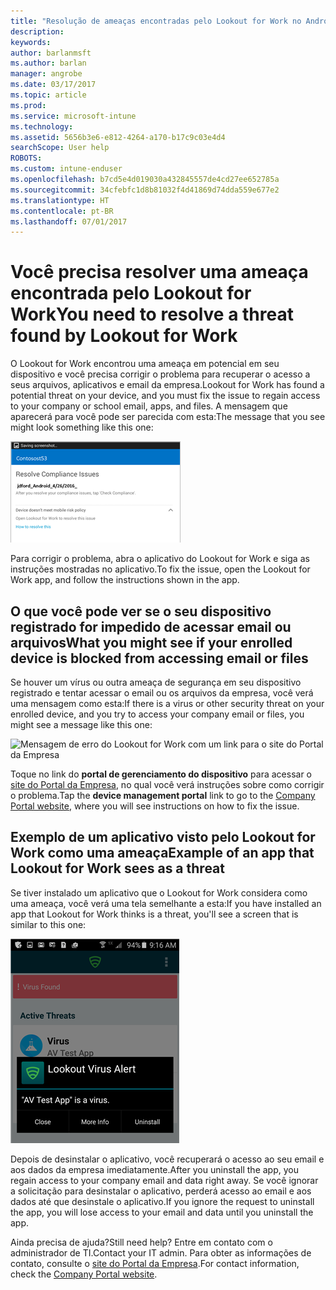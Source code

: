 ```yaml
---
title: "Resolução de ameaças encontradas pelo Lookout for Work no Android | Microsoft Docs"
description: 
keywords: 
author: barlanmsft
ms.author: barlan
manager: angrobe
ms.date: 03/17/2017
ms.topic: article
ms.prod: 
ms.service: microsoft-intune
ms.technology: 
ms.assetid: 5656b3e6-e812-4264-a170-b17c9c03e4d4
searchScope: User help
ROBOTS: 
ms.custom: intune-enduser
ms.openlocfilehash: b7cd5e4d019030a432845557de4cd27ee652785a
ms.sourcegitcommit: 34cfebfc1d8b81032f4d41869d74dda559e677e2
ms.translationtype: HT
ms.contentlocale: pt-BR
ms.lasthandoff: 07/01/2017
---
```

# <span data-ttu-id="e676d-102">Você precisa resolver uma ameaça encontrada pelo Lookout for Work</span><span class="sxs-lookup"><span data-stu-id="e676d-102">You need to resolve a threat found by Lookout for Work</span></span>
<a id="you-need-to-resolve-a-threat-found-by-lookout-for-work" class="xliff"></a>

<span data-ttu-id="e676d-103">O Lookout for Work encontrou uma ameaça em potencial em seu dispositivo e você precisa corrigir o problema para recuperar o acesso a seus arquivos, aplicativos e email da empresa.</span><span class="sxs-lookup"><span data-stu-id="e676d-103">Lookout for Work has found a potential threat on your device, and you must fix the issue to regain access to your company or school email, apps, and files.</span></span> <span data-ttu-id="e676d-104">A mensagem que aparecerá para você pode ser parecida com esta:</span><span class="sxs-lookup"><span data-stu-id="e676d-104">The message that you see might look something like this one:</span></span>

![O Lookout for Work encontrou uma ameaça em seu dispositivo](./media/lookout-threat-found-android.png)

<span data-ttu-id="e676d-106">Para corrigir o problema, abra o aplicativo do Lookout for Work e siga as instruções mostradas no aplicativo.</span><span class="sxs-lookup"><span data-stu-id="e676d-106">To fix the issue, open the Lookout for Work app, and follow the instructions shown in the app.</span></span>

## <span data-ttu-id="e676d-107">O que você pode ver se o seu dispositivo registrado for impedido de acessar email ou arquivos</span><span class="sxs-lookup"><span data-stu-id="e676d-107">What you might see if your enrolled device is blocked from accessing email or files</span></span>
<a id="what-you-might-see-if-your-enrolled-device-is-blocked-from-accessing-email-or-files" class="xliff"></a>

<span data-ttu-id="e676d-108">Se houver um vírus ou outra ameaça de segurança em seu dispositivo registrado e tentar acessar o email ou os arquivos da empresa, você verá uma mensagem como esta:</span><span class="sxs-lookup"><span data-stu-id="e676d-108">If there is a virus or other security threat on your enrolled device, and you try to access your company email or files, you might see a message like this one:</span></span>

![Mensagem de erro do Lookout for Work com um link para o site do Portal da Empresa](./media/mtd-go-to-device-management-portal-android.png)

<span data-ttu-id="e676d-110">Toque no link do **portal de gerenciamento do dispositivo** para acessar o [site do Portal da Empresa](http://portal.manage.microsoft.com), no qual você verá instruções sobre como corrigir o problema.</span><span class="sxs-lookup"><span data-stu-id="e676d-110">Tap the **device management portal** link to go to the [Company Portal website](http://portal.manage.microsoft.com), where you will see instructions on how to fix the issue.</span></span>

## <span data-ttu-id="e676d-111">Exemplo de um aplicativo visto pelo Lookout for Work como uma ameaça</span><span class="sxs-lookup"><span data-stu-id="e676d-111">Example of an app that Lookout for Work sees as a threat</span></span>
<a id="example-of-an-app-that-lookout-for-work-sees-as-a-threat" class="xliff"></a>

<span data-ttu-id="e676d-112">Se tiver instalado um aplicativo que o Lookout for Work considera como uma ameaça, você verá uma tela semelhante a esta:</span><span class="sxs-lookup"><span data-stu-id="e676d-112">If you have installed an app that Lookout for Work thinks is a threat, you'll see a screen that is similar to this one:</span></span>

![exemplo de mensagem de alerta de vírus do Lookout for Work](./media/lookout-virus-alert-android.png)

<span data-ttu-id="e676d-114">Depois de desinstalar o aplicativo, você recuperará o acesso ao seu email e aos dados da empresa imediatamente.</span><span class="sxs-lookup"><span data-stu-id="e676d-114">After you uninstall the app, you regain access to your company email and data right away.</span></span> <span data-ttu-id="e676d-115">Se você ignorar a solicitação para desinstalar o aplicativo, perderá acesso ao email e aos dados até que desinstale o aplicativo.</span><span class="sxs-lookup"><span data-stu-id="e676d-115">If you ignore the request to uninstall the app, you will lose access to your email and data until you uninstall the app.</span></span>

<span data-ttu-id="e676d-116">Ainda precisa de ajuda?</span><span class="sxs-lookup"><span data-stu-id="e676d-116">Still need help?</span></span> <span data-ttu-id="e676d-117">Entre em contato com o administrador de TI.</span><span class="sxs-lookup"><span data-stu-id="e676d-117">Contact your IT admin.</span></span> <span data-ttu-id="e676d-118">Para obter as informações de contato, consulte o [site do Portal da Empresa](http://portal.manage.microsoft.com).</span><span class="sxs-lookup"><span data-stu-id="e676d-118">For contact information, check the [Company Portal website](http://portal.manage.microsoft.com).</span></span>
